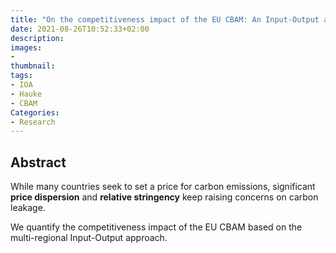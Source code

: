 ```yaml
---
title: "On the competitiveness impact of the EU CBAM: An Input-Output approach"
date: 2021-08-26T10:52:33+02:00
description:
images:
-
thumbnail:
tags:
- IOA
- Hauke
- CBAM
Categories:
- Research
---
```

## Abstract

While many countries seek to set a price for carbon emissions,
significant **price dispersion** and **relative stringency** keep raising concerns on carbon leakage.

We quantify the competitiveness impact of the EU CBAM based on the multi-regional Input-Output approach.
